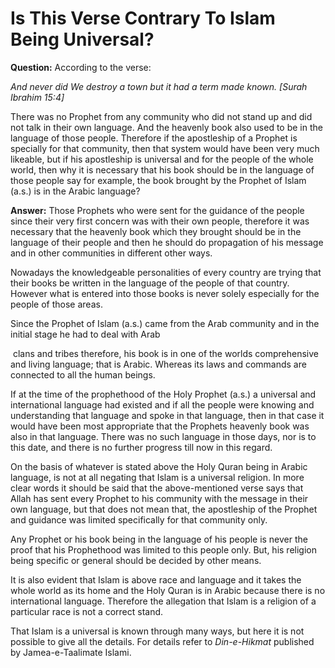 Is This Verse Contrary To Islam Being Universal?
================================================

**Question:** According to the verse:

*And never did We destroy a town but it had a term made known. [Surah
Ibrahim 15:4]*

There was no Prophet from any community who did not stand up and did not
talk in their own language. And the heavenly book also used to be in the
language of those people. Therefore if the apostleship of a Prophet is
specially for that community, then that system would have been very much
likeable, but if his apostleship is universal and for the people of the
whole world, then why it is necessary that his book should be in the
language of those people say for example, the book brought by the
Prophet of Islam (a.s.) is in the Arabic language?

**Answer:** Those Prophets who were sent for the guidance of the people
since their very first concern was with their own people, therefore it
was necessary that the heavenly book which they brought should be in the
language of their people and then he should do propagation of his
message and in other communities in different other ways.

Nowadays the knowledgeable personalities of every country are trying
that their books be written in the language of the people of that
country. However what is entered into those books is never solely
especially for the people of those areas.

Since the Prophet of Islam (a.s.) came from the Arab community and in
the initial stage he had to deal with Arab

 clans and tribes therefore, his book is in one of the worlds
comprehensive and living language; that is Arabic. Whereas its laws and
commands are connected to all the human beings.

If at the time of the prophethood of the Holy Prophet (a.s.) a universal
and international language had existed and if all the people were
knowing and understanding that language and spoke in that language, then
in that case it would have been most appropriate that the Prophets
heavenly book was also in that language. There was no such language in
those days, nor is to this date, and there is no further progress till
now in this regard.

On the basis of whatever is stated above the Holy Quran being in Arabic
language, is not at all negating that Islam is a universal religion. In
more clear words it should be said that the above-mentioned verse says
that Allah has sent every Prophet to his community with the message in
their own language, but that does not mean that, the apostleship of the
Prophet and guidance was limited specifically for that community only.

Any Prophet or his book being in the language of his people is never the
proof that his Prophethood was limited to this people only. But, his
religion being specific or general should be decided by other means.

It is also evident that Islam is above race and language and it takes
the whole world as its home and the Holy Quran is in Arabic because
there is no international language. Therefore the allegation that Islam
is a religion of a particular race is not a correct stand.

That Islam is a universal is known through many ways, but here it is not
possible to give all the details. For details refer to *Din-e-Hikmat*
published by Jamea-e-Taalimate Islami.
